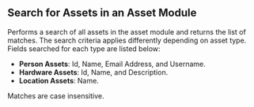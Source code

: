 Search for Assets in an Asset Module
------------------------------------
Performs a search of all assets in the asset module and returns the list of matches.
The search criteria applies differently depending on asset type. 
Fields searched for each type are listed below:

+ **Person Assets**: Id, Name, Email Address, and Username.
+ **Hardware Assets**: Id, Name, and Description.
+ **Location Assets**: Name.

Matches are case insensitive.